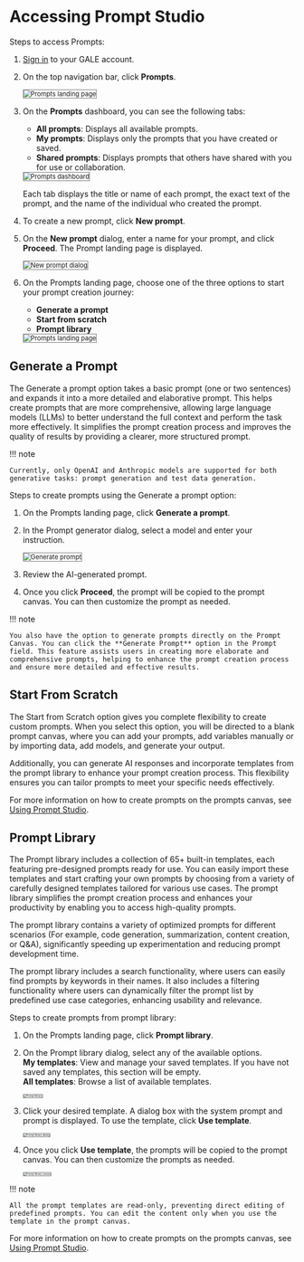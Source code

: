 # Accessing Prompt Studio 

Steps to access Prompts:

1. [Sign in](https://galeadmin-kore.github.io/docs/gale/getting-started/sign-up-sign-in/#sign-in-to-gale) to your GALE account.
2. On the top navigation bar, click **Prompts**.

    <img src="../images/new_prompt.png" alt="Prompts landing page" title="Prompts landing page" style="border: 1px solid gray; zoom:80%;">
 
3. On the **Prompts** dashboard, you can see the following tabs:
    * **All prompts**: Displays all available prompts.
    * **My prompts**: Displays only the prompts that you have created or saved.
    * **Shared prompts**: Displays prompts that others have shared with you for use or collaboration. 

    <img src="../images/prompt_dashboard.png" alt="Prompts dashboard" title="Prompts dashboard" style="border: 1px solid gray; zoom:80%;"> 

    Each tab displays the title or name of each prompt, the exact text of the prompt, and the name of the individual who created the prompt.

4. To create a new prompt, click **New prompt**.
5. On the **New prompt** dialog, enter a name for your prompt, and click **Proceed**. The Prompt landing page is displayed.

    <img src="../images/prompt_entertext.png" alt="New prompt dialog" title="New Prompt dialog" style="border: 1px solid gray; zoom:80%;">

6. On the Prompts landing page, choose one of the three options to start your prompt creation journey:
    * **Generate a prompt**
    * **Start from scratch**
    * **Prompt library**  

    <img src="../images/prompts_landing_page.png" alt="Prompts landing page" title="Prompts landing page" style="border: 1px solid gray; zoom:80%;">
 

## Generate a Prompt

The Generate a prompt option takes a basic prompt (one or two sentences) and expands it into a more detailed and elaborative prompt. This helps create prompts that are more comprehensive, allowing large language models (LLMs) to better understand the full context and perform the task more effectively. It simplifies the prompt creation process and improves the quality of results by providing a clearer, more structured prompt.

!!! note

    Currently, only OpenAI and Anthropic models are supported for both generative tasks: prompt generation and test data generation.

Steps to create prompts using the Generate a prompt option:

1. On the Prompts landing page, click **Generate a prompt**.
2. In the Prompt generator dialog, select a model and enter your instruction.  

    <img src="../images/generate_a_prompt.png" alt="Generate prompt" title="Generate prompt" style="border: 1px solid gray; zoom:80%;">

3. Review the AI-generated prompt.
4. Once you click **Proceed**, the prompt will be copied to the prompt canvas. You can then customize the prompt as needed.

!!! note

    You also have the option to generate prompts directly on the Prompt Canvas. You can click the **Generate Prompt** option in the Prompt field. This feature assists users in creating more elaborate and comprehensive prompts, helping to enhance the prompt creation process and ensure more detailed and effective results.


## Start From Scratch

The Start from Scratch option gives you complete flexibility to create custom prompts. When you select this option, you will be directed to a blank prompt canvas, where you can add your prompts, add variables manually or by importing data, add models, and generate your output.

Additionally, you can generate AI responses and incorporate templates from the prompt library to enhance your prompt creation process. This flexibility ensures you can tailor prompts to meet your specific needs effectively.

For more information on how to create prompts on the prompts canvas, see [Using Prompt Studio](../playground/using-prompt-studio.md).

## Prompt Library

The Prompt library includes a collection of 65+ built-in templates, each featuring pre-designed prompts ready for use. You can easily import these templates and  start crafting your own prompts by choosing from a variety of carefully designed templates tailored for various use cases. The prompt library simplifies the prompt creation process and enhances your productivity by enabling you to access high-quality prompts.

The prompt library contains a variety of optimized prompts for different scenarios (For example, code generation, summarization, content creation, or Q&A), significantly speeding up experimentation and reducing prompt development time.

The prompt library includes a search functionality, where users can easily find prompts by keywords in their names. It also includes a filtering functionality where users can dynamically filter the prompt list by predefined use case categories, enhancing usability and relevance.

Steps to create prompts from prompt library:

1. On the Prompts landing page, click **Prompt library**.
2. On the Prompt library dialog, select any of the available options.  
**My templates**:  View and manage your saved templates. If you have not saved any templates, this section will be empty.  
**All templates**:  Browse a list of available templates.

    <img src="../images/prompt_library_templates.png" alt="Prompt library" title="Prompt library" style="border: 1px solid gray; zoom:30%;">

3. Click your desired template. A dialog box with the system prompt and prompt is displayed. To use the template, click **Use template**.

    <img src="../images/prompt_template_dialog.png" alt="Prompt library dialog" title="Prompt library dialog" style="border: 1px solid gray; zoom:30%;">

4. Once you click **Use template**, the prompts will be copied to the prompt canvas. You can then customize the prompts as needed.

    <img src="../images/prompt_canvas_library.png" alt="Prompt library canvas" title="Prompt library canvas" style="border: 1px solid gray; zoom:30%;">

!!! note

    All the prompt templates are read-only, preventing direct editing of predefined prompts. You can edit the content only when you use the template in the prompt canvas.

For more information on how to create prompts on the prompts canvas, see [Using Prompt Studio](../playground/using-prompt-studio.md).
